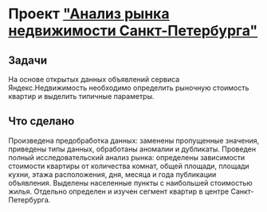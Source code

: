 # Проект <a href="https://nbviewer.jupyter.org/github/mogfl/Projects/blob/master/02.%20%D0%90%D0%BD%D0%B0%D0%BB%D0%B8%D0%B7%20%D1%80%D1%8B%D0%BD%D0%BA%D0%B0%20%D0%BD%D0%B5%D0%B4%D0%B2%D0%B8%D0%B6%D0%B8%D0%BC%D0%BE%D1%81%D1%82%D0%B8%20%D0%B2%20%D0%A1%D0%B0%D0%BD%D0%BA%D1%82-%D0%9F%D0%B5%D1%82%D0%B5%D1%80%D0%B1%D1%83%D1%80%D0%B3%D0%B5/%D0%90%D0%BD%D0%B0%D0%BB%D0%B8%D0%B7%20%D1%80%D1%8B%D0%BD%D0%BA%D0%B0%20%D0%BD%D0%B5%D0%B4%D0%B2%D0%B8%D0%B6%D0%B8%D0%BC%D0%BE%D1%81%D1%82%D0%B8%20%D0%B2%20%D0%A1%D0%B0%D0%BD%D0%BA%D1%82-%D0%9F%D0%B5%D1%82%D0%B5%D1%80%D0%B1%D1%83%D1%80%D0%B3%D0%B5.ipynb"> "Анализ рынка недвижимости Санкт-Петербурга" </a>

 ## Задачи
На основе открытых данных объявлений сервиса Яндекс.Недвижимость необходимо определить рыночную стоимость квартир и выделить типичные параметры. 

 ## Что сделано
Произведена предобработка данных: заменены пропущенные значения, приведены типы данных, обработаны аномалии и дубликаты. Проведен полный исследовательский анализ рынка: определены зависимости стоимости квартиры от количества комнат, общей площади, площади кухни, этажа расположения, дня, месяца и года публикации объявления. Выделены населенные пункты с наибольшей стоимостью жилья. Отдельно определен и изучен сегмент квартир в центре Санкт-Петербурга.